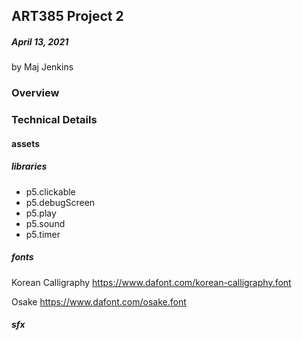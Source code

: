## ART385 Project 2
##### April 13, 2021
by Maj Jenkins
### Overview


### Technical Details
#### assets
##### libraries
* p5.clickable
* p5.debugScreen
* p5.play
* p5.sound
* p5.timer

##### fonts
Korean Calligraphy
https://www.dafont.com/korean-calligraphy.font

Osake
https://www.dafont.com/osake.font

##### sfx
